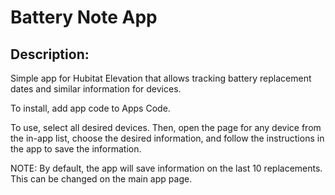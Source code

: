 # Battery Note App

## Description:
Simple app for Hubitat Elevation that allows tracking battery replacement dates and
similar information for devices.

To install, add app code to Apps Code.

To use, select all desired devices. Then, open the page for any device from the in-app list,
choose the desired information, and follow the instructions in the app to save the information.

NOTE: By default, the app will save information on the last 10 replacements. This can be
changed on the main app page.
